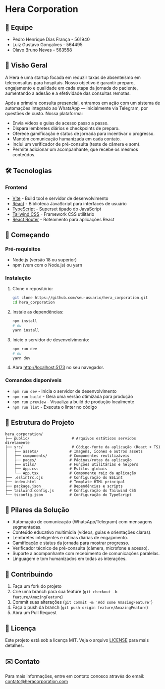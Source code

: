 # Hera Corporation

## 👥 Equipe
- Pedro Henrique Dias França - 561940
- Luiz Gustavo Gonçalves - 564495
- Olavo Bruno Neves - 563558

## 🚀 Visão Geral
A Hera é uma startup focada em reduzir taxas de absenteísmo em teleconsultas para hospitais. Nosso objetivo é garantir preparo, engajamento e qualidade em cada etapa da jornada do paciente, aumentando a adesão e a efetividade das consultas remotas.

Após a primeira consulta presencial, entramos em ação com um sistema de automações integrado ao WhatsApp — inicialmente via Telegram, por questões de custo. Nossa plataforma:

- Envia vídeos e guias de acesso passo a passo.
- Dispara lembretes diários e checkpoints de preparo.
- Oferece gamificação e status de jornada para incentivar o progresso.
- Mantém comunicação humanizada em cada contato.
- Inclui um verificador de pré-consulta (teste de câmera e som).
- Permite adicionar um acompanhante, que recebe os mesmos conteúdos.

## 🛠️ Tecnologias

### Frontend
- [Vite](https://vitejs.dev/) - Build tool e servidor de desenvolvimento
- [React](https://react.dev/) - Biblioteca JavaScript para interfaces de usuário
- [TypeScript](https://www.typescriptlang.org/) - Superset tipado do JavaScript
- [Tailwind CSS](https://tailwindcss.com/) - Framework CSS utilitário
- [React Router](https://reactrouter.com/) - Roteamento para aplicações React

## 🚀 Começando

### Pré-requisitos
- Node.js (versão 18 ou superior)
- npm (vem com o Node.js) ou yarn

### Instalação

1. Clone o repositório:
   ```bash
   git clone https://github.com/seu-usuario/hera_corporation.git
   cd hera_corporation
   ```

2. Instale as dependências:
   ```bash
   npm install
   # ou
   yarn install
   ```

3. Inicie o servidor de desenvolvimento:
   ```bash
   npm run dev
   # ou
   yarn dev
   ```

4. Abra [http://localhost:5173](http://localhost:5173) no seu navegador.

### Comandos disponíveis

- `npm run dev` - Inicia o servidor de desenvolvimento
- `npm run build` - Gera uma versão otimizada para produção
- `npm run preview` - Visualiza a build de produção localmente
- `npm run lint` - Executa o linter no código

## 📂 Estrutura do Projeto

```
hera_corporation/
├── public/                   # Arquivos estáticos servidos diretamente
├── src/                      # Código-fonte da aplicação (React + TS)
│   ├── assets/              # Imagens, ícones e outros assets
│   ├── components/          # Componentes reutilizáveis
│   ├── pages/               # Páginas/rotas da aplicação
│   ├── utils/               # Funções utilitárias e helpers
│   ├── App.css              # Estilos globais
│   └── App.tsx              # Componente raiz da aplicação
├── .eslintrc.cjs            # Configuração do ESLint
├── index.html               # Template HTML principal
├── package.json             # Dependências e scripts
├── tailwind.config.js       # Configuração do Tailwind CSS
└── tsconfig.json            # Configuração do TypeScript
```

## 🎯 Pilares da Solução
- Automação de comunicação (WhatsApp/Telegram) com mensagens segmentadas.
- Conteúdo educativo multimídia (vídeos, guias e orientações claras).
- Lembretes inteligentes e rotinas diárias de engajamento.
- Gamificação e status da jornada para mostrar progresso.
- Verificador técnico de pré-consulta (câmera, microfone e acesso).
- Suporte a acompanhante com recebimento de comunicações paralelas.
- Linguagem e tom humanizados em todas as interações.

## 🤝 Contribuindo
1. Faça um fork do projeto
2. Crie uma branch para sua feature (`git checkout -b feature/AmazingFeature`)
3. Commit suas alterações (`git commit -m 'Add some AmazingFeature'`)
4. Faça o push da branch (`git push origin feature/AmazingFeature`)
5. Abra um Pull Request

## 📄 Licença
Este projeto está sob a licença MIT. Veja o arquivo [LICENSE](LICENSE) para mais detalhes.

## ✉️ Contato
Para mais informações, entre em contato conosco através do email: contato@heracorporation.com
